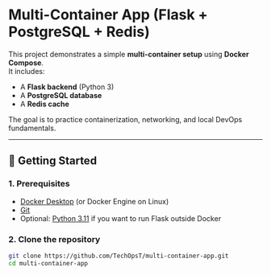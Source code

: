 # Multi-Container App (Flask + PostgreSQL + Redis)

This project demonstrates a simple **multi-container setup** using **Docker Compose**.  
It includes:
- A **Flask backend** (Python 3)
- A **PostgreSQL database**
- A **Redis cache**

The goal is to practice containerization, networking, and local DevOps fundamentals.

---

## 🚀 Getting Started

### 1. Prerequisites
- [Docker Desktop](https://www.docker.com/products/docker-desktop) (or Docker Engine on Linux)
- [Git](https://git-scm.com/)
- Optional: [Python 3.11](https://www.python.org/) if you want to run Flask outside Docker

### 2. Clone the repository
```bash
git clone https://github.com/TechOpsT/multi-container-app.git
cd multi-container-app
